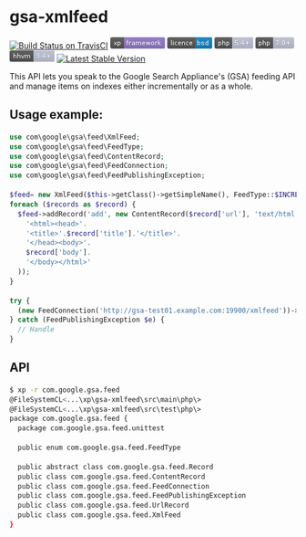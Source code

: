gsa-xmlfeed
===========

[![Build Status on TravisCI](https://secure.travis-ci.org/xp-forge/gsa-xmlfeed.svg)](http://travis-ci.org/xp-forge/gsa-xmlfeed)
[![XP Framework Module](https://raw.githubusercontent.com/xp-framework/web/master/static/xp-framework-badge.png)](https://github.com/xp-framework/core)
[![BSD Licence](https://raw.githubusercontent.com/xp-framework/web/master/static/licence-bsd.png)](https://github.com/xp-framework/core/blob/master/LICENCE.md)
[![Required PHP 5.4+](https://raw.githubusercontent.com/xp-framework/web/master/static/php-5_4plus.png)](http://php.net/)
[![Supports PHP 7.0+](https://raw.githubusercontent.com/xp-framework/web/master/static/php-7_0plus.png)](http://php.net/)
[![Supports HHVM 3.4+](https://raw.githubusercontent.com/xp-framework/web/master/static/hhvm-3_4plus.png)](http://hhvm.com/)
[![Latest Stable Version](https://poser.pugx.org/xp-forge/gsa-xmlfeed/version.png)](https://packagist.org/packages/xp-forge/gsa-xmlfeed)


This API lets you speak to the Google Search Appliance's (GSA) feeding API and manage items on indexes either incrementally or as a whole.

Usage example:
--
```php
use com\google\gsa\feed\XmlFeed;
use com\google\gsa\feed\FeedType;
use com\google\gsa\feed\ContentRecord;
use com\google\gsa\feed\FeedConnection;
use com\google\gsa\feed\FeedPublishingException;

$feed= new XmlFeed($this->getClass()->getSimpleName(), FeedType::$INCREMENTAL);
foreach ($records as $record) {
  $feed->addRecord('add', new ContentRecord($record['url'], 'text/html',
    '<html><head>'.
    '<title>'.$record['title'].'</title>'.
    '</head><body>'.
    $record['body'].
    '</body></html>'
  ));
}

try {
  (new FeedConnection('http://gsa-test01.example.com:19900/xmlfeed'))->publish($feed);
} catch (FeedPublishingException $e) {
  // Handle
}
```

API
--
```sh
$ xp -r com.google.gsa.feed
@FileSystemCL<...\xp\gsa-xmlfeed\src\main\php\>
@FileSystemCL<...\xp\gsa-xmlfeed\src\test\php\>
package com.google.gsa.feed {
  package com.google.gsa.feed.unittest

  public enum com.google.gsa.feed.FeedType

  public abstract class com.google.gsa.feed.Record
  public class com.google.gsa.feed.ContentRecord
  public class com.google.gsa.feed.FeedConnection
  public class com.google.gsa.feed.FeedPublishingException
  public class com.google.gsa.feed.UrlRecord
  public class com.google.gsa.feed.XmlFeed
}
```


